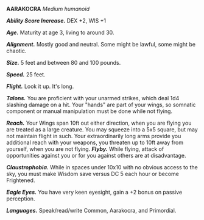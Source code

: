 __**AARAKOCRA**__
*Medium humanoid*

***Ability Score Increase.*** 
DEX +2, WIS +1

***Age.*** 
Maturity at age 3, living to around 30.

***Alignment.*** 
Mostly good and neutral. Some might be lawful, some might be chaotic.

***Size.*** 
5 feet and between 80 and 100 pounds.

***Speed.*** 
25 feet.

***Flight.*** 
Look it up. It's long.

***Talons.*** 
You are proficient with your unarmed strikes, which deal 1d4 slashing damage on a hit. Your "hands" are part of your wings, so somnatic component or manual manipulation must be done while not flying.

***Reach.*** 
Your Wings span 10ft out either direction, when you are flying you are treated as a large creature. You may squeeze into a 5x5 square, but may not maintain flight in such. Your extraordinarily long arms provide you additional reach with your weapons, you threaten up to 10ft away from yourself, when 
you are not flying.
***Flyby.*** 
While flying, attack of opportunities against you or for you against others are at disadvantage.

***Claustrophobia.*** 
While in spaces under 10x10 with no obvious access to the sky, you must make Wisdom save versus DC 5 each hour or become Frightened.

***Eagle Eyes.*** 
You have very keen eyesight, gain a +2 bonus on passive perception.

***Languages.*** 
Speak/read/write Common, Aarakocra, and Primordial.
